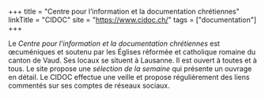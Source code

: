 +++
title = "Centre pour l’information et la documentation chrétiennes"
linkTitle = "CIDOC"
site = "https://www.cidoc.ch/"
tags = ["documentation"]
+++

Le *Centre pour l’information et la documentation chrétiennes* est œcuméniques et soutenu par les Églises réformée et catholique romaine du canton de Vaud. Ses locaux se situent à Lausanne. Il est ouvert à toutes et à tous. Le site propose une *sélection de la semaine* qui présente un ouvrage en détail. Le CIDOC effectue une veille et propose régulièrement des liens commentés sur ses comptes de réseaux sociaux.